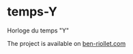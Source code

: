 # temps-Y
Horloge du temps "Y"

The project is available on [ben-riollet.com](http://ben-riollet.com/_Outils_/2020_:_Temps-Y/)
